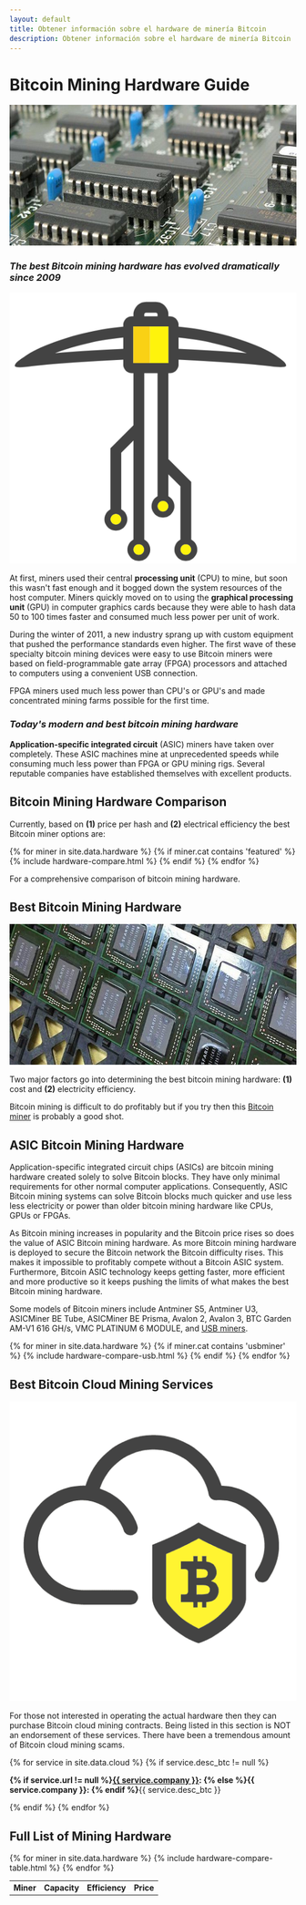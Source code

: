 ```yaml
---
layout: default
title: Obtener información sobre el hardware de minería Bitcoin
description: Obtener información sobre el hardware de minería Bitcoin
---
```


<h1>Bitcoin Mining Hardware Guide</h1>
<img src="/images/bitcoin-mining-chips.jpg" alt="bitcoin mining chips" width="700" height="247"/>
<h3><em>The best Bitcoin mining hardware has evolved dramatically since 2009</em></h3>

<img src="/images/icons/mining.png" class="pull-right bitcoin-icon">

<p>At first, miners used their central <strong>processing unit</strong> (CPU) to mine, but soon this wasn't fast enough and it bogged down the system resources of the host computer. Miners quickly moved on to using the <strong>graphical processing unit</strong> (GPU) in computer graphics cards because they were able to hash data 50 to 100 times faster and consumed much less power per unit of work.
<p>During the winter of 2011, a new industry sprang up with custom equipment that pushed the performance standards even higher. The first wave of these specialty bitcoin mining devices were easy to use Bitcoin miners were based on field-programmable gate array (FPGA) processors and attached to computers using a convenient USB connection.
<p>FPGA miners used much less power than CPU's or GPU's and made concentrated mining farms possible for the first time.</p>
<h3><em>Today's modern and best bitcoin mining hardware</em></h3>
<p><strong>Application-specific integrated circuit</strong> (ASIC) miners have taken over completely. These ASIC machines mine at unprecedented speeds while consuming much less power than FPGA or GPU mining rigs. Several reputable companies have established themselves with excellent products.</p>

<h2>Bitcoin Mining Hardware Comparison</h2>

<p>Currently, based on <b>(1)</b> price per hash and <b>(2)</b> electrical efficiency the best Bitcoin miner options are:</p>

<div class="hardware-comparison">
{% for miner in site.data.hardware %}
{% if miner.cat contains 'featured' %}
{% include hardware-compare.html %}
{% endif %}
{% endfor %}
</div>

<p>For a comprehensive comparison of bitcoin mining hardware</a>.
<h2>Best Bitcoin Mining Hardware</h2>
<img src="/images/bitcoin-mining-chip-sheet.jpg" alt="bitcoin mining chip sheet" width="700" height="247"/>
<p>Two major factors go into determining the best bitcoin mining hardware: <b>(1)</b> cost and <b>(2)</b> electricity efficiency.
<p>Bitcoin mining is difficult to do profitably but if you try then this <a href="http://geni.us/37CM">Bitcoin miner</a> is probably a good shot.
<h2>ASIC Bitcoin Mining Hardware</h2>
<p>Application-specific integrated circuit chips (ASICs) are bitcoin mining hardware created solely to solve Bitcoin blocks. They have only minimal requirements for other normal computer applications. Consequently, ASIC Bitcoin mining systems can solve Bitcoin blocks much quicker and use less less electricity or power than older bitcoin mining hardware like CPUs, GPUs or FPGAs.
<p>As Bitcoin mining increases in popularity and the Bitcoin price rises so does the value of ASIC Bitcoin mining hardware. As more Bitcoin mining hardware is deployed to secure the Bitcoin network the Bitcoin difficulty rises. This makes it impossible to profitably compete without a Bitcoin ASIC system. Furthermore, Bitcoin ASIC technology keeps getting faster, more efficient and more productive so it keeps pushing the limits of what makes the best Bitcoin mining hardware.
<p>Some models of Bitcoin miners include Antminer S5, Antminer U3, ASICMiner BE Tube, ASICMiner BE Prisma, Avalon 2, Avalon 3, BTC Garden AM-V1 616 GH/s, VMC PLATINUM 6 MODULE, and <a href="/usb-bitcoin-miner-setup-guide/">USB miners</a>.

<div class="hardware-comparison">
{% for miner in site.data.hardware %}
{% if miner.cat contains 'usbminer' %}
{% include hardware-compare-usb.html %}
{% endif %}
{% endfor %}
</div>

<h2 id="best-bitcoin-cloud-mining-services">Best Bitcoin Cloud Mining Services</h2>
<div class="mining-software-wrap">

<img src="/images/icons/cloud.png" class="pull-right bitcoin-icon">

<p>For those not interested in operating the actual hardware then they can purchase Bitcoin cloud mining contracts. Being listed in this section is NOT an endorsement of these services. There have been a tremendous amount of Bitcoin cloud mining scams.</p>

{% for service in site.data.cloud %}
{% if service.desc_btc != null %}
<p class="cloud-mining-info">
<b>{% if service.url != null %}<a rel="nofollow" href="{{ service.url }}">{{ service.company }}</a>: {% else %}{{ service.company }}: {% endif %}</b>{{ service.desc_btc }}
</p>
{% endif %}
{% endfor %}
</div>

<h2>Full List of Mining Hardware</h2>
<table class="mining-hardware-list">
	<tr>
	<th>Miner</th>
	<th>Capacity</th>
	<th class="miner-pe">Efficiency</th>
	<th>Price</th>
	</tr>
{% for miner in site.data.hardware %}
{% include hardware-compare-table.html %}
{% endfor %}
</table>
